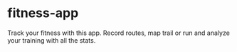 # fitness-app
Track your fitness with this app. Record routes, map trail or run and analyze your training with all the stats.
